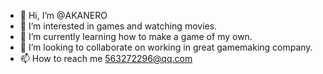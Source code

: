 - 👋 Hi, I’m @AKANERO
- 👀 I’m interested in games and watching movies.
- 🌱 I’m currently learning how to make a game of my own.
- 💞️ I’m looking to collaborate on working in great gamemaking company. 
- 📫 How to reach me <563272296@qq.com>

<!---
AKANERO/AKANERO is a ✨ special ✨ repository because its `README.md` (this file) appears on your GitHub profile.
You can click the Preview link to take a look at your changes.
--->
